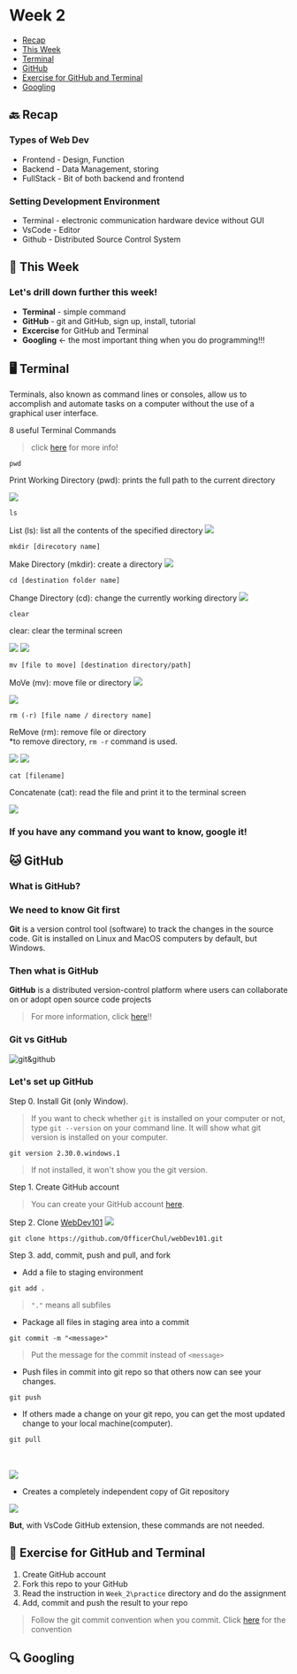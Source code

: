 # Week 2

- [Recap](https://github.com/OfficerChul/webDev101/blob/main/Week_2/Week_2.md#-recap)
- [This Week](https://github.com/OfficerChul/webDev101/blob/main/Week_2/Week_2.md#-this-week)
- [Terminal](https://github.com/OfficerChul/webDev101/blob/main/Week_2/Week_2.md#%EF%B8%8F-terminal)
- [GitHub](https://github.com/OfficerChul/webDev101/blob/main/Week_2/Week_2.md#-github)
- [Exercise for GitHub and Terminal](https://github.com/OfficerChul/webDev101/blob/main/Week_2/Week_2.md#-exercise-for-github-and-terminal)
- [Googling](https://github.com/OfficerChul/webDev101/blob/main/Week_2/Week_2.md#-googling)

## 🔙 Recap
### Types of Web Dev
- Frontend - Design, Function
- Backend - Data Management, storing
- FullStack - Bit of both backend and frontend

### Setting Development Environment
- Terminal - electronic communication hardware device without GUI
- VsCode - Editor
- Github - Distributed Source Control System

## 📖 This Week

### Let's drill down further this week!
- **Terminal** - simple command
- **GitHub** - git and GitHub, sign up, install, tutorial
- **Excercise** for GitHub and Terminal
- **Googling** <- the most important thing when you do programming!!!


## 🖥️ Terminal

Terminals, also known as command lines or consoles, allow us to accomplish and automate tasks on a computer without the use of a graphical user interface.

8 useful Terminal Commands
> click [here](https://towardsdatascience.com/17-terminal-commands-every-programmer-should-know-4fc4f4a5e20e) for more info!

```
pwd
```
Print Working Directory (pwd):
prints the full path to the current directory

<img src="https://github.com/OfficerChul/webDev101/blob/main/Week_2/images/pwd.jpg?raw=true">

```
ls
```
List (ls): list all the contents of the specified directory
<img src="https://github.com/OfficerChul/webDev101/blob/main/Week_2/images/ls.jpg?raw=true">

```
mkdir [direcotory name]
```
Make Directory (mkdir): create a directory
<img src="https://github.com/OfficerChul/webDev101/blob/main/Week_2/images/mkdir.jpg?raw=true">

```
cd [destination folder name]
```
Change Directory (cd): change the currently working directory
<img src="https://github.com/OfficerChul/webDev101/blob/main/Week_2/images/cd.jpg?raw=true">


```
clear
```
clear: clear the terminal screen

<img src="https://github.com/OfficerChul/webDev101/blob/main/Week_2/images/clear1.jpg?raw=true">

<img src="https://github.com/OfficerChul/webDev101/blob/main/Week_2/images/clear2.jpg?raw=true">

```
mv [file to move] [destination directory/path]
```
MoVe (mv): move file or directory
<img src="https://github.com/OfficerChul/webDev101/blob/main/Week_2/images/mv1.jpg?raw=true">

<img src="https://github.com/OfficerChul/webDev101/blob/main/Week_2/images/mv2.jpg?raw=true">

```
rm (-r) [file name / directory name]
```
ReMove (rm): remove file or directory</br>
*to remove directory, `rm -r` command is used.

<img src="https://github.com/OfficerChul/webDev101/blob/main/Week_2/images/rm1.jpg?raw=true">

<img src="https://github.com/OfficerChul/webDev101/blob/main/Week_2/images/rm2.jpg?raw=true">

```
cat [filename]
```
Concatenate (cat): read the file and print it to the terminal screen

<img src="https://github.com/OfficerChul/webDev101/blob/main/Week_2/images/cat.jpg?raw=true">

### If you have any command you want to know, google it!

## 🐱 GitHub

### What is GitHub?

### We need to know **Git** first
**Git** is a version control tool (software) to track the changes in the source code.
Git is installed on Linux and MacOS computers by default, but Windows.

### Then what is GitHub
**GitHub** is a distributed version-control platform where users can collaborate on or adopt open source code projects
>For more information, click [here](https://docs.github.com/en/get-started)!!

### Git vs GitHub

<img src="https://andersenlab.org/dry-guide/2022-03-09/img/git_v_github.png" alt="git&github" />

### Let's set up GitHub

Step 0. Install Git (only Window).
> If you want to check whether `git` is installed on your computer or not, type
```git --version``` on your command line. It will show what git version is installed on your computer. 
```
git version 2.30.0.windows.1
```
>If not installed, it won't show you the git version.

Step 1. Create GitHub account
> You can create your GitHub account [here](https://github.com/join).

Step 2. Clone [WebDev101](https://github.com/OfficerChul/webDev101)
<img src="https://github.com/OfficerChul/webDev101/blob/main/Week_2/images/github1.jpg?raw=true" />
```
git clone https://github.com/OfficerChul/webDev101.git
```

Step 3. add, commit, push and pull, and fork

- Add a file to staging environment
```
git add .
```
> `"."` means all subfiles

- Package all files in staging area into a commit
```
git commit -m "<message>"
```
> Put the message for the commit instead of `<message>`

- Push files in commit into git repo so that others now can see your changes.
```
git push
```

- If others made a change on your git repo, you can get the most updated change to your local machine(computer).
```
git pull
```
</br>
</br>
<img src="https://uidaholib.github.io/get-git/images/workflow.png" />

- Creates a completely independent copy of Git repository
<img src="https://github.com/OfficerChul/webDev101/blob/main/Week_2/images/github2.jpg?raw=true" />

**But**, with VsCode GitHub extension, these commands are not needed.


## 🍎 Exercise for GitHub and Terminal

1. Create GitHub account
2. Fork this repo to your GitHub
3. Read the instruction in `Week_2\practice` directory and do the assignment
4. Add, commit and push the result to your repo
> Follow the git commit convention when you commit. Click [here](https://gist.github.com/robertpainsi/b632364184e70900af4ab688decf6f53) for the convention

## 🔍 Googling







